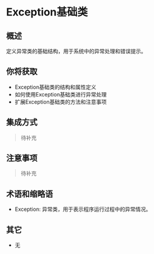 # Exception基础类

## 概述

定义异常类的基础结构，用于系统中的异常处理和错误提示。

## 你将获取

- Exception基础类的结构和属性定义
- 如何使用Exception基础类进行异常处理
- 扩展Exception基础类的方法和注意事项


## 集成方式

> 待补充

## 注意事项

> 待补充

## 术语和缩略语

- Exception: 异常类，用于表示程序运行过程中的异常情况。

## 其它

- 无
